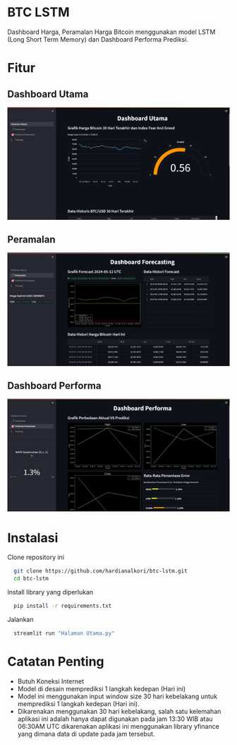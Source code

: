 
# BTC LSTM

Dashboard Harga, Peramalan Harga Bitcoin menggunakan model LSTM (Long Short Term Memory) dan Dashboard Performa Prediksi.

# Fitur
## Dashboard Utama
![App Screenshot](https://raw.githubusercontent.com/hardianalkori/btc-lstm/main/screenshot/home.png)

## Peramalan
![App Screenshot](https://raw.githubusercontent.com/hardianalkori/btc-lstm/main/screenshot/forecast.png)

## Dashboard Performa
![App Screenshot](https://raw.githubusercontent.com/hardianalkori/btc-lstm/main/screenshot/performa.png)

# Instalasi

Clone repository ini

```bash
  git clone https://github.com/hardianalkori/btc-lstm.git
  cd btc-lstm
```
Install library yang diperlukan
```bash
  pip install -r requirements.txt
```
Jalankan
```bash
  streamlit run "Halaman Utama.py"
```
    

# Catatan Penting

- Butuh Koneksi Internet
-  Model di desain memprediksi 1 langkah kedepan (Hari ini)
-  Model ini menggunakan input window size 30 hari kebelakang untuk memprediksi 1 langkah kedepan (Hari ini).
- Dikarenakan menggunakan 30 hari kebelakang, salah satu kelemahan aplikasi ini adalah hanya dapat digunakan pada jam 13:30 WIB atau 06:30AM UTC dikarenakan aplikasi ini menggunakan library yfinance yang dimana data di update pada jam tersebut.
